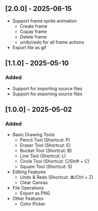 ## [2.0.0] - 2025-06-15
- Support frame sprite animation
  - Create frame
  - Copay frame
  - Delete frame
  - undo/redo for all frame actions
- Export file as gif

## [1.1.0] - 2025-05-10

### Added
- Support for importing source files
- Support for exporting source files

## [1.0.0] - 2025-05-02

### Added
- Basic Drawing Tools
  - Pencil Tool (Shortcut: P)
  - Eraser Tool (Shortcut: E)
  - Bucket Tool (Shortcut: B)
  - Line Tool (Shortcut: L)
  - Circle Tool (Shortcut: C/Shift + C)
  - Square Tool (Shortcut: S)
- Editing Features
  - Undo & Redo (Shortcut: ⌘/Ctrl + Z)
  - Clear Canvas
- File Operations
  - Export as PNG
- Other Features
  - Color Picker
